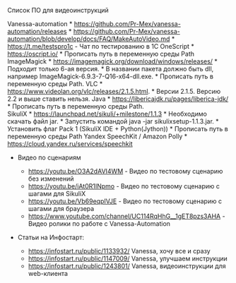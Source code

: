 Список ПО для видеоинструкций

Vanessa-automation
	* https://github.com/Pr-Mex/vanessa-automation/releases
	* https://github.com/Pr-Mex/vanessa-automation/blob/develop/docs/FAQ/MakeAutoVideo.md
	* https://t.me/testspro1c - Чат по тестированию в 1С
OneScript
	* https://oscript.io/
	* Прописать путь в переменную среды Path
ImageMagick
	* https://imagemagick.org/download/windows/releases/
	* Подходит только 6-ая версия.
	* В названии пакета должно быть dll, например ImageMagick-6.9.3-7-Q16-x64-dll.exe.
	* Прописать путь в переменную среды Path.
VLC
	* https://www.videolan.org/vlc/releases/2.1.5.html.
	* Версии 2.1.5. Версию 2.2 и выше ставить нельзя.
Java
	* https://libericajdk.ru/pages/liberica-jdk/
	* Прописать путь в переменную среды Path.	
SikuliX
	* https://launchpad.net/sikuli/+milestone/1.1.3
	* Необходимо скачать файл jar.
	* Запустить командой java -jar sikulixsetup-1.1.3.jar.
	* Установить флаг Pack 1 (SikuliX IDE + Python(Jython))
	* Прописать путь в переменную среды Path
Yandex SpeechKit / Amazon Polly
	* https://cloud.yandex.ru/services/speechkit

* Видео по сценариям

	* https://youtu.be/O3A2dAVI4WM - Видео по тестовому сценарию без изменений
	* https://youtu.be/iAt0R1INpmo - Видео по тестовому сценарию с шагами для SikuliX
	* https://youtu.be/Vb69eqpIVJE - Видео по тестовому сценарию с шагами для браузера
	* https://www.youtube.com/channel/UC114RqHhG__1gET8pzs3AHA -  Видео ролики по работе с Vanessa-Automation

* Статьи на Инфостарт:
	* https://infostart.ru/public/1133932/ Vanessa, хочу все и сразу
	* https://infostart.ru/public/1147009/ Vanessa, улучшаем инструкции
	* https://infostart.ru/public/1243801/ Vanessa, видеоинструкции для web-клиента
